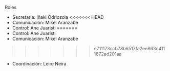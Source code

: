 Roles

- Secretaria: Iñaki Odriozola
<<<<<<< HEAD
- Comunicación: Mikel Aranzabe
- Control: Ane Juaristi
=======
- Control: Ane Juaristi
- Comunicación: Mikel Aranzabe
>>>>>>> e711173ccb78b6517fa2ee863c4111872ad201aa
- Coordinación: Leire Neira